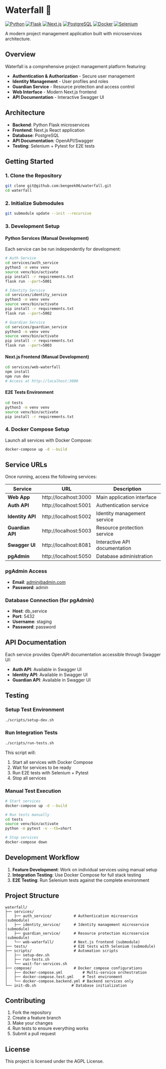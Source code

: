 # Waterfall 🚀

[![Python](https://img.shields.io/badge/Python-3.9+-blue.svg)](https://www.python.org/)
[![Flask](https://img.shields.io/badge/Flask-2.0+-green.svg)](https://flask.palletsprojects.com/)
[![Next.js](https://img.shields.io/badge/Next.js-13+-black.svg)](https://nextjs.org/)
[![PostgreSQL](https://img.shields.io/badge/PostgreSQL-16-blue.svg)](https://www.postgresql.org/)
[![Docker](https://img.shields.io/badge/Docker-Compose-blue.svg)](https://www.docker.com/)
[![Selenium](https://img.shields.io/badge/Selenium-E2E-orange.svg)](https://selenium.dev/)

A modern project management application built with microservices architecture.

## Overview

Waterfall is a comprehensive project management platform featuring:
- **Authentication & Authorization** - Secure user management
- **Identity Management** - User profiles and roles
- **Guardian Service** - Resource protection and access control
- **Web Interface** - Modern Next.js frontend
- **API Documentation** - Interactive Swagger UI

## Architecture

- **Backend**: Python Flask microservices
- **Frontend**: Next.js React application
- **Database**: PostgreSQL
- **API Documentation**: OpenAPI/Swagger
- **Testing**: Selenium + Pytest for E2E tests

## Getting Started

### 1. Clone the Repository

```bash
git clone git@github.com:bengeek06/waterfall.git
cd waterfall
```

### 2. Initialize Submodules

```bash
git submodule update --init --recursive
```

### 3. Development Setup

#### Python Services (Manual Development)

Each service can be run independently for development:

```bash
# Auth Service
cd services/auth_service
python3 -m venv venv
source venv/bin/activate
pip install -r requirements.txt
flask run --port=5001

# Identity Service
cd services/identity_service
python3 -m venv venv
source venv/bin/activate
pip install -r requirements.txt
flask run --port=5002

# Guardian Service
cd services/guardian_service
python3 -m venv venv
source venv/bin/activate
pip install -r requirements.txt
flask run --port=5003
```

#### Next.js Frontend (Manual Development)

```bash
cd services/web-waterfall
npm install
npm run dev
# Access at http://localhost:3000
```

#### E2E Tests Environment

```bash
cd tests
python3 -m venv venv
source venv/bin/activate
pip install -r requirements.txt
```

### 4. Docker Compose Setup

Launch all services with Docker Compose:

```bash
docker-compose up -d --build
```

## Service URLs

Once running, access the following services:

| Service | URL | Description |
|---------|-----|-------------|
| **Web App** | http://localhost:3000 | Main application interface |
| **Auth API** | http://localhost:5001 | Authentication service |
| **Identity API** | http://localhost:5002 | Identity management service |
| **Guardian API** | http://localhost:5003 | Resource protection service |
| **Swagger UI** | http://localhost:8081 | Interactive API documentation |
| **pgAdmin** | http://localhost:5050 | Database administration |

### pgAdmin Access
- **Email**: admin@admin.com
- **Password**: admin

### Database Connection (for pgAdmin)
- **Host**: db_service
- **Port**: 5432
- **Username**: staging
- **Password**: password

## API Documentation

Each service provides OpenAPI documentation accessible through Swagger UI:
- **Auth API**: Available in Swagger UI
- **Identity API**: Available in Swagger UI  
- **Guardian API**: Available in Swagger UI

## Testing

### Setup Test Environment

```bash
./scripts/setup-dev.sh
```

### Run Integration Tests

```bash
./scripts/run-tests.sh
```

This script will:
1. Start all services with Docker Compose
2. Wait for services to be ready
3. Run E2E tests with Selenium + Pytest
4. Stop all services

### Manual Test Execution

```bash
# Start services
docker-compose up -d --build

# Run tests manually
cd tests
source venv/bin/activate
python -m pytest -v --tb=short

# Stop services
docker-compose down
```

## Development Workflow

1. **Feature Development**: Work on individual services using manual setup
2. **Integration Testing**: Use Docker Compose for full stack testing
3. **E2E Testing**: Run Selenium tests against the complete environment

## Project Structure

```
waterfall/
├── services/
│   ├── auth_service/          # Authentication microservice (submodule)
│   ├── identity_service/      # Identity management microservice (submodule)
│   ├── guardian_service/      # Resource protection microservice (submodule)
│   └── web-waterfall/         # Next.js frontend (submodule)
├── tests/                     # E2E tests with Selenium (submodule)
├── scripts/                   # Automation scripts
│   ├── setup-dev.sh
│   ├── run-tests.sh
│   └── wait-for-services.sh
├── compose/                   # Docker compose configurations
│   ├── docker-compose.yml         # Multi-service orchestration
│   ├── docker-compose.test.yml    # Test environment
│   └── docker-compose.backend.yml # Backend services only
└── init-db.sh                # Database initialization
```

## Contributing

1. Fork the repository
2. Create a feature branch
3. Make your changes
4. Run tests to ensure everything works
5. Submit a pull request

## License

This project is licensed under the AGPL License.